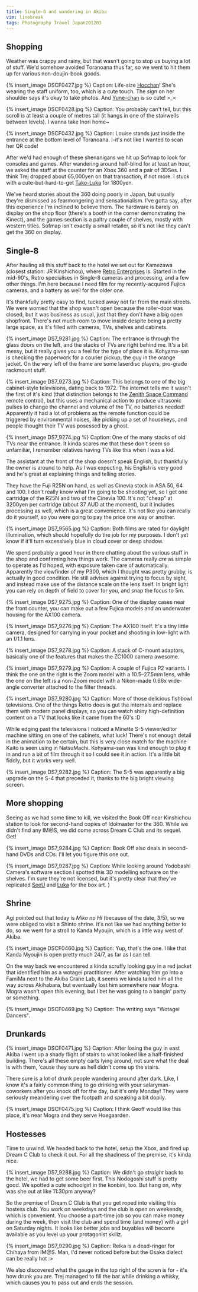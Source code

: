 ```yaml
---
title: Single-8 and wandering in Akiba
vim: linebreak
tags: Photography Travel Japan201203
---
```


## Shopping

Weather was crappy and rainy, but that wasn't going to stop us buying a lot of stuff. We'd somehow avoided Toranoana thus far, so we went to hit them up for various non-doujin-book goods.

{% insert_image DSCF0427.jpg %}
Caption: Life-size [Hocchan](http://en.wikipedia.org/wiki/Yui_Horie)! She's wearing the staff uniform, too, which is a cute touch. The sign on her shoulder says it's okay to take photos. And [Yune-chan](http://anidb.net/perl-bin/animedb.pl?show=anime&aid=8180) is so cute! >_<

{% insert_image DSCF0428.jpg %}
Caption: You probably can't tell, but this scroll is at least a couple of metres tall (it hangs in one of the stairwells between levels). I wanna take Inori home~

{% insert_image DSCF0432.jpg %}
Caption: Louise stands just inside the entrance at the bottom level of Toranoana. I-it's not like I wanted to scan her QR code!

After we'd had enough of these shenanigans we hit up Sofmap to look for consoles and games. After wandering around half-blind for at least an hour, we asked the staff at the counter for an Xbox 360 and a pair of 3DSes. I think Trej dropped about 65,000yen on that transaction, if not more. I stuck with a cute-but-hard-to-get [Tako-Luka](http://www.play-asia.com/Character_Vocal_Series_03_Megurine_Luka_Plush_Doll_Asst_2_Excite/paOS-13-71-184-49-en-70-408f.html) for 1800yen.

We've heard stories about the 360 doing poorly in Japan, but usually they're dismissed as fearmongering and sensationalism. I've gotta say, after this experience I'm inclined to believe them. The hardware is barely on display on the shop floor (there's a booth in the corner demonstrating the Kinect), and the games section is a paltry couple of shelves, mostly with western titles. Sofmap isn't exactly a small retailer, so it's not like they can't get the 360 on display.


## Single-8

After hauling all this stuff back to the hotel we set out for Kamezawa (closest station: JR Kinshichou), where [Retro Enterprises](http://film.club.ne.jp/english/englishindex.html) is. Started in the mid-90's, Retro specialises in Single-8 cameras and processing, and a few other things. I'm here because I need film for my recently-acquired Fujica cameras, and a battery as well for the older one.

It's thankfully pretty easy to find, tucked away not far from the main streets. We were worried that the shop wasn't open because the roller-door was closed, but it was business as usual, just that they don't have a big open shopfront. There's not much room to move inside despite being a pretty large space, as it's filled with cameras, TVs, shelves and cabinets.

{% insert_image DS7_9281.jpg %}
Caption: The entrance is through the glass doors on the left, and the stacks of TVs are right behind me. It's a bit messy, but it really gives you a feel for the type of place it is. Kohyama-san is checking the paperwork for a courier pickup, the guy in the orange jacket. On the very left of the frame are some laserdisc players, pro-grade rackmount stuff.

{% insert_image DS7_9273.jpg %}
Caption: This belongs to one of the big cabinet-style televisions, dating back to 1972. The internet tells me it wasn't the first of it's kind (that distinction belongs to the [Zenith Space Command](http://en.wikipedia.org/wiki/Zenith_Electronics#The_remote_control) remote control), but this uses a mechanical action to produce ultrasonic pulses to change the channel and volume of the TV, no batteries needed! Apparently it had a lot of problems as the remote function could be triggered by environmental noises, like picking up a set of housekeys, and people thought their TV was posessed by a ghost.

{% insert_image DS7_9274.jpg %}
Caption: One of the many stacks of old TVs near the entrance. It kinda scares me that these don't seem so unfamiliar, I remember relatives having TVs like this when I was a kid.

The assistant at the front of the shop doesn't speak English, but thankfully the owner is around to help. As I was expecting, his English is very good and he's great at explaining things and telling stories.

They have the Fuji R25N on hand, as well as Cinevia stock in ASA 50, 64 and 100. I don't really know what I'm going to be shooting yet, so I get one cartridge of the R25N and two of the Cinevia 100. It's not "cheap" at 3200yen per cartridge (about 37 AUD at the moment), but it includes processing as well, which is a great convenience. It's not like you can really do it yourself, so you were going to pay the price one way or another.

{% insert_image DS7_9565.jpg %}
Caption: Both films are rated for daylight illumination, which should hopefully do the job for my purposes. I don't yet know if it'll turn excessively blue in cloud cover or deep shadow.

We spend probably a good hour in there chatting about the various stuff in the shop and confirming how things work. The cameras really *are* as simple to operate as I'd hoped, with exposure taken care of automatically. Apparently the viewfinder of my P300, which I thought was pretty grubby, is actually in good condition. He still advises against trying to focus by sight, and instead make use of the distance scale on the lens itself. In bright light you can rely on depth of field to cover for you, and snap the focus to 5m.

{% insert_image DS7_9275.jpg %}
Caption: One of the display cases near the front counter, you can make out a few Fujica models and an underwater housing for the AX100 camera.

{% insert_image DS7_9276.jpg %}
Caption: The AX100 itself. It's a tiny little camera, designed for carrying in your pocket and shooting in low-light with an f/1.1 lens.

{% insert_image DS7_9278.jpg %}
Caption: A stack of C-mount adaptors, basically one of the features that makes the ZC1000 camera awesome.

{% insert_image DS7_9279.jpg %}
Caption: A couple of Fujica P2 variants. I think the one on the right is the Zoom model with a 10.5–27.5mm lens, while the one on the left is a non-Zoom model with a Nikon-made 0.66x wide-angle converter attached to the filter threads.

{% insert_image DS7_9280.jpg %}
Caption: More of those delicious fishbowl televisions. One of the things Retro does is gut the internals and replace them with modern panel displays, so you can watch shiny high-definition content on a TV that looks like it came from the 60's  :D

While edging past the televisions I noticed a Minette S-5 viewer/editor machine sitting on one of the cabinets, what luck! There's not enough detail in the animation to be certain, but this is very close match for the machine Kaito is seen using in NatsuMachi. Kohyama-san was kind enough to plug it in and run a bit of film through it so I could see it in action. It's a little bit fiddly, but it works very well.

{% insert_image DS7_9282.jpg %}
Caption: The S-5 was apparently a big upgrade on the S-4 that preceded it, thanks to the big bright viewing screen.


## More shopping

Seeing as we had some time to kill, we visited the Book Off near Kinshichou station to look for second-hand copies of Idolmaster for the 360. While we didn't find any IM@S, we did come across Dream C Club and its sequel. Get!

{% insert_image DS7_9284.jpg %}
Caption: Book Off also deals in second-hand DVDs and CDs. I'll let you figure this one out.

{% insert_image DS7_9287.jpg %}
Caption: While looking around Yodobashi Camera's software section I spotted this 3D modelling software on the shelves. I'm sure they're not licensed, but it's pretty clear that they've replicated [SeeU](http://vocaloid.wikia.com/wiki/SeeU) and [Luka](http://vocaloid.wikia.com/wiki/Megurine_Luka) for the box art.
)


## Shrine

Agi pointed out that today is *Miko no Hi* (because of the date, 3/5), so we were obliged to visit a Shinto shrine. It's not like we had anything better to do, so we went for a stroll to Kanda Myoujin, which is a little way west of Akiba.

{% insert_image DSCF0460.jpg %}
Caption: Yup, that's the one. I like that Kanda Myoujin is open pretty much 24/7, as far as I can tell.

On the way back we encountered a kinda scruffy looking guy in a red jacket that identified him as a wotagei practitioner. After watching him go into a FamiMa next to the Akiba Crane Lab, it seems we kinda tailed him all the way across Akihabara, but eventually lost him somewhere near Mogra. Mogra wasn't open this evening, but I bet he was going to a bangin' party or something.

{% insert_image DSCF0469.jpg %}
Caption: The writing says "Wotagei Dancers".


## Drunkards

{% insert_image DSCF0471.jpg %}
Caption: After losing the guy in east Akiba I went up a shady flight of stairs to what looked like a half-finished building. There's all these empty carts lying around, not sure what the deal is with them, 'cause they sure as hell didn't come up the stairs.

There sure is a lot of drunk people wandering around after dark. Like, I know it's a fairly common thing to go drinking with your salaryman-coworkers after you knock off for the day, but it's only Monday! They were seriously meandering over the footpath and speaking a bit dopily.

{% insert_image DSCF0475.jpg %}
Caption: I think Geoff would like this place, it's near Mogra and they serve Hoegaarden.


## Hostesses

Time to unwind. We headed back to the hotel, setup the Xbox, and fired up Dream C Club to check it out. For all the shadiness of the premise, it's kinda nice.

{% insert_image DS7_9288.jpg %}
Caption: We didn't go *straight* back to the hotel, we had to get some beer first. This Nodogoshi stuff is pretty good. We spotted a cute schoolgirl in the konbini, too. But hang on, why was she out at like 11:30pm anyway?

So the premise of Dream C Club is that you get roped into visiting this hostess club. You work on weekdays and the club is open on weekends, which is convenient. You choose a part-time job so you can make money during the week, then visit the club and spend time (and money) with a girl on Saturday nights. It looks like better jobs and buyables will become available as you level up your protagonist skillz.

{% insert_image DS7_9290.jpg %}
Caption: Reika is a dead-ringer for Chihaya from IM@S. Man, I'd never noticed before but the Osaka dialect can be really hot  :>

We also discovered what the gauge in the top right of the scren is for - it's how drunk you are. Trej managed to fill the bar while drinking a whisky, which causes you to pass out and ends the session.



